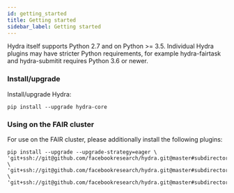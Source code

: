 ```yaml
---
id: getting_started
title: Getting started
sidebar_label: Getting started
---
```

Hydra itself supports Python 2.7 and on Python >= 3.5.
Individual Hydra plugins may have stricter Python requirements, for example
hydra-fairtask and hydra-submitit requires Python 3.6 or newer.

### Install/upgrade
Install/upgrade Hydra:
```
pip install --upgrade hydra-core
```

### Using on the FAIR cluster
For use on the FAIR cluster, please additionally install the following plugins:
```
pip install --upgrade --upgrade-strategy=eager \
'git+ssh://git@github.com/facebookresearch/hydra.git@master#subdirectory=plugins/fairtask' \
'git+ssh://git@github.com/facebookresearch/hydra.git@master#subdirectory=plugins/submitit' \
'git+ssh://git@github.com/facebookresearch/hydra.git@master#subdirectory=plugins/fair_cluster'
```
